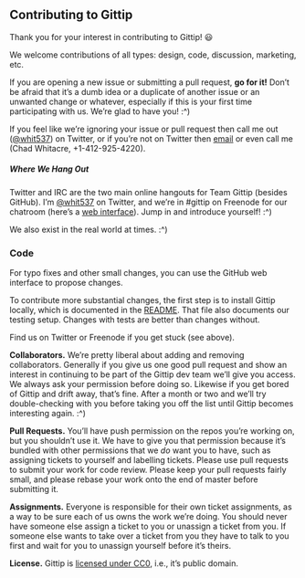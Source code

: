 ## Contributing to Gittip

Thank you for your interest in contributing to Gittip! :smiley:

We welcome contributions of all types: design, code, discussion, marketing,
etc.

If you are opening a new issue or submitting a pull request, **go for it!**
Don&rsquo;t be afraid that it&rsquo;s a dumb idea or a duplicate of another
issue or an unwanted change or whatever, especially if this is your first time
participating with us. We&rsquo;re glad to have you! :^)

If you feel like we&rsquo;re ignoring your issue or pull request then call me
out ([@whit537](https://twitter.com/whit537)) on Twitter, or if you&rsquo;re
not on Twitter then <a href="mailto:chad@zetaweb.com">email</a> or even call me
(Chad Whitacre, +1-412-925-4220). 


##### Where We Hang Out

Twitter and IRC are the two main online hangouts for Team Gittip (besides
GitHub). I&rsquo;m [@whit537](https://twitter.com/whit537) on Twitter, and
we&rsquo;re in #gittip on Freenode for our chatroom (here&rsquo;s a [web
interface](https://webchat.freenode.net/)). Jump in and introduce yourself!
:^)

We also exist in the real world at times. :^)


### Code

For typo fixes and other small changes, you can use the GitHub web interface to
propose changes.

To contribute more substantial changes, the first step is to install Gittip
locally, which is documented in the
[README](https://github.com/zetaweb/www.gittip.com#readme). That file also
documents our testing setup. Changes with tests are better than changes
without.

Find us on Twitter or Freenode if you get stuck (see above).


**Collaborators.** We&rsquo;re pretty liberal about adding and removing
collaborators. Generally if you give us one good pull request and show an
interest in continuing to be part of the Gittip dev team we&rsquo;ll give you
access. We always ask your permission before doing so. Likewise if you get
bored of Gittip and drift away, that&rsquo;s fine. After a month or two and
we&rsquo;ll try double-checking with you before taking you off the list until
Gittip becomes interesting again. :^)

**Pull Requests.** You&rsquo;ll have push permission on the repos you&rsquo;re
working on, but you shouldn&rsquo;t use it. We have to give you that permission
because it&rsquo;s bundled with other permissions that we *do* want you to
have, such as assigning tickets to yourself and labelling tickets. Please use
pull requests to submit your work for code review. Please keep your pull
requests fairly small, and please rebase your work onto the end of master
before submitting it.

**Assignments.** Everyone is responsible for their own ticket assignments, as a
way to be sure each of us owns the work we&rsquo;re doing. You should never
have someone else assign a ticket to you or unassign a ticket from you. If
someone else wants to take over a ticket from you they have to talk to you
first and wait for you to unassign yourself before it&rsquo;s theirs.

**License.** Gittip is [licensed under
CC0](https://github.com/zetaweb/www.gittip.com/tree/master/COPYING), i.e.,
it&rsquo;s public domain. 
